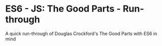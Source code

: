 # ES6 - JS: The Good Parts - Run-through
A quick run-through of Douglas Crockford's The Good Parts with ES6 in mind
